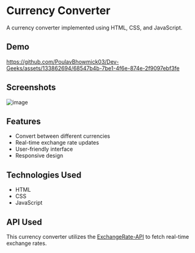 # Currency Converter

A currency converter implemented using HTML, CSS, and JavaScript.

## Demo

https://github.com/PoulavBhowmick03/Dev-Geeks/assets/133862694/68547b4b-7be1-4f6e-874e-2f9097ebf3fe


## Screenshots

![image](https://github.com/PoulavBhowmick03/Dev-Geeks/assets/133862694/aca739e2-e1ed-46c9-abbb-971e23c6eda4)

## Features

- Convert between different currencies
- Real-time exchange rate updates
- User-friendly interface
- Responsive design

## Technologies Used

- HTML
- CSS
- JavaScript

## API Used

This currency converter utilizes the [ExchangeRate-API](https://www.exchangerate-api.com/) to fetch real-time exchange rates.



